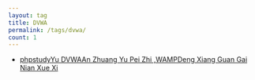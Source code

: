 ```yaml
---
layout: tag
title: DVWA
permalink: /tags/dvwa/
count: 1
---
```


- [phpstudyYu DVWAAn Zhuang Yu Pei Zhi ,WAMPDeng Xiang Guan Gai Nian Xue Xi ](http://yoursite.com/2018/05/17/phpstudy%E4%B8%8EDVWA%E5%AE%89%E8%A3%85%E4%B8%8E%E9%85%8D%E7%BD%AE/)
